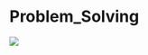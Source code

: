 # Problem_Solving

![](https://api.mosu.blog/chongin12/Problem_Solving)
<!-- 
환경 : repl.it

컴파일 방법 : 
1. ./acmicpc.net 디렉토리에 문제이름.cpp파일 추가
2. .replit 파일의 problemId 변수를 해당 문제 번호로 바꾸기
3. repl.it 환경 내에서 run.

Make : cpp 파일을 `make [해당 문제 번호]` 를 통해 빌드할 수 있다. -->
